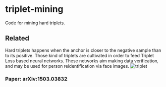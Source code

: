 # triplet-mining
Code for mining hard triplets.

## Related
Hard triplets happens when the anchor is closer to the negative sample than to its positive. Those kind of triplets are cultivated in order to feed Triplet Loss based neural networks. These networks aim making data verification, and may be used for person reidentification via face images.
![triplet](https://user-images.githubusercontent.com/53539227/101895493-5ef98780-3b86-11eb-8557-eeb33fa8949c.png)


### Paper: arXiv:1503.03832
